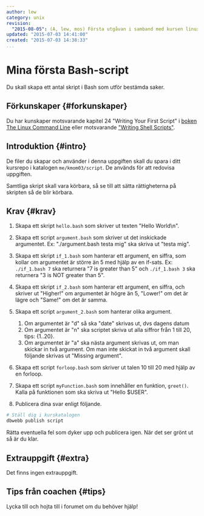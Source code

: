 ```yaml
---
author: lew
category: unix
revision:
  "2015-08-05": (A, lew, mos) Första utgåvan i samband med kursen linux.
updated: "2015-07-03 14:41:00"
created: "2015-07-03 14:38:33"
...
```

Mina första Bash-script
==================================

Du skall skapa ett antal skript i Bash som utför bestämda saker.

<!--more-->



Förkunskaper {#forkunskaper}
-----------------------

Du har kunskaper motsvarande kapitel 24 "Writing Your First Script" i [boken The Linux Command Line](kunskap/boken-the-linux-command-line) eller motsvarande ["Writing Shell Scripts"](http://linuxcommand.org/lc3_wss0010.php).



Introduktion {#intro}
-----------------------

De filer du skapar och använder i denna uppgiften skall du spara i ditt kursrepo i katalogen `me/kmom03/script`. De används för att redovisa uppgiften.

Samtliga skript skall vara körbara, så se till att sätta rättigheterna på skripten så de blir körbara.



Krav {#krav}
-----------------------

1. Skapa ett skript `hello.bash` som skriver ut texten "Hello World\n".

1. Skapa ett script `argument.bash` som skriver ut det inskickade argumentet. Ex: "./argument.bash testa mig" ska skriva ut "testa mig".

1. Skapa ett skript `if_1.bash` som hanterar ett argument, en siffra, som kollar om argumentet är större än 5 med hjälp av en if-sats. Ex: `./if_1.bash 7` ska returnera "7 is greater than 5" och `./if_1.bash 3` ska returnera "3 is NOT greater than 5".

1. Skapa ett skript `if_2.bash` som hanterar ett argument, en siffra, och skriver ut "Higher!" om argumentet är högre än 5, "Lower!" om det är lägre och "Same!" om det är samma.

1. Skapa ett script `argument_2.bash` som hanterar olika argument.

    1. Om argumentet är "d" så ska "date" skrivas ut, dvs dagens datum
    1. Om argumentet är "n" ska scriptet skriva ut alla siffror från 1 till 20, tips: {1..20}.
    1. Om argumentet är "a" ska nästa argument skrivas ut, om man skickar in två argument. Om man inte skickat in två argument skall följande skrivas ut "Missing argument".

1. Skapa ett script `forloop.bash` som skriver ut talen 10 till 20 med hjälp av en forloop.

1. Skapa ett script `myFunction.bash` som innehåller en funktion, `greet()`. Kalla på funktionen som ska skriva ut "Hello $USER".

1. Publicera dina svar enligt följande.

```bash
# Ställ dig i kurskatalogen
dbwebb publish script
```

Rätta eventuella fel som dyker upp och publicera igen. När det ser grönt ut så är du klar. 



Extrauppgift {#extra}
-----------------------

Det finns ingen extrauppgift.



Tips från coachen {#tips}
-----------------------

Lycka till och hojta till i forumet om du behöver hjälp!




